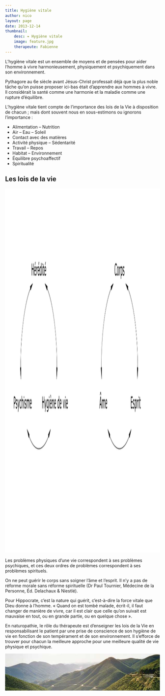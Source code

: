 ```yaml
---
title: Hygiène vitale
author: nico
layout: page
date: 2013-12-14
thumbnail:
    desc: ❧ Hygiène vitale
    image: feature.jpg
    therapeute: Fabienne
---
```


L’hygiène vitale est un ensemble de moyens et de pensées pour aider l’homme à vivre harmonieusement, physiquement et psychiquement dans son environnement.

Pythagore au 6e siècle avant Jésus-Christ professait déjà que la plus noble tâche qu’on puisse proposer ici-bas était d’apprendre aux hommes à vivre. Il considérait la santé comme une harmonie et la maladie comme une rupture d’équilibre.

L’hygiène vitale tient compte de l’importance des lois de la Vie à disposition de chacun ; mais dont souvent nous en sous-estimons ou ignorons l’importance :

<div class="columns2">
  <ul>
    <li>
      Alimentation – Nutrition
    </li>
    <li>
      Air – Eau – Soleil
    </li>
    <li>
      Contact avec des matières
    </li>
    <li>
      Activité physique – Sédentarité
    </li>
    <li>
      Travail – Repos
    </li>
    <li>
      Habitat – Environnement
    </li>
    <li>
      Équilibre psychoaffectif
    </li>
    <li>
      Spiritualité
    </li>
  </ul>
</div>

## Les lois de la vie

<img class="aligncenter size-full wp-image-432" alt="lois_de_la_vie" src="./images/lois_de_la_vie.png" width="2362" height="1181" />

Les problèmes physiques d’une vie correspondent à ses problèmes psychiques, et ces deux ordres de problèmes correspondent à ses problèmes spirituels.

On ne peut guérir le corps sans soigner l’âme et l’esprit. Il n’y a pas de réforme morale sans réforme spirituelle (Dr Paul Tournier, Médecine de la Personne, Éd. Delachaux & Niestlé).

Pour Hippocrate, c’est la nature qui guérit, c’est-à-dire la force vitale que Dieu donne à l’homme. « Quand on est tombé malade, écrit-il, il faut changer de manière de vivre, car il est clair que celle qu’on suivait est mauvaise en tout, ou en grande partie, ou en quelque chose ».

En naturopathie, le rôle du thérapeute est d’enseigner les lois de la Vie en responsabilisant le patient par une prise de conscience de son hygiène de vie en fonction de son tempérament et de son environnement. Il s’efforce de trouver pour chacun la meilleure approche pour une meilleure qualité de vie physique et psychique.

<img class="aligncenter size-full wp-image-315" alt="usa-colline" src="./images/usa-colline.jpg" width="600" height="120" />
